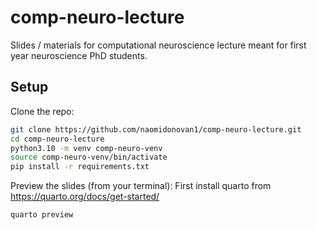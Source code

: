 # comp-neuro-lecture
Slides / materials for computational neuroscience lecture meant for first year neuroscience PhD students.

## Setup
Clone the repo:
```bash
git clone https://github.com/naomidonovan1/comp-neuro-lecture.git
cd comp-neuro-lecture
python3.10 -m venv comp-neuro-venv 
source comp-neuro-venv/bin/activate
pip install -r requirements.txt
```

Preview the slides (from your terminal):
First install quarto from https://quarto.org/docs/get-started/
```bash
quarto preview
```